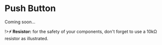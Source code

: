# Push Button

Coming soon...

!>**⚡ Resistor:** for the safety of your components, don't forget to use a 10kΩ resistor as illustrated.

<!-- ![Demo Button](img/demo-button.png)

!>**Importante!** O resistor utilizado é de 10KΩ, não confundir com o outro que é utilizado em LEDs.

O código abaixo captura os eventos de pressionar e soltar um botão e imprime o que ocorreu no serial monitor do Arduino. Experimente apertar o botão algumas vezes para ver os eventos que são capturados. Note que o pequeno delay de 100 milisegundos é necessário para evitar um pequeno problema físico que pode fazer com que o botão registre várias vezes um mesmo evento.

```arduino
int buttonPin = 16;
int buttonStatus = 0;

void setup()
{
  Serial.begin(115200);
  pinMode(buttonPin, INPUT); //D0
}

void loop()
{
  if(digitalRead(buttonPin) == HIGH && buttonStatus == 0)
  {
    Serial.println("Botão pressionado!");
    buttonStatus = 1;
    delay(100);
  }

  if(digitalRead(buttonPin) == LOW && buttonStatus == 1)
  {
    Serial.println("Botão solto!");
    buttonStatus = 0;
    delay(100);
  }
}
```

# Push Button Caps -->